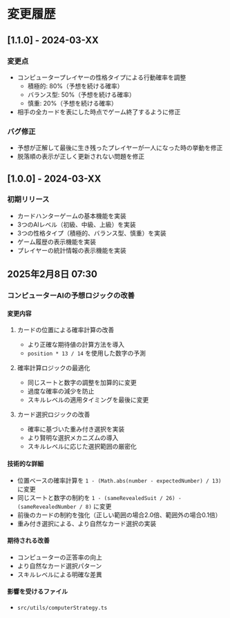 # 変更履歴

## [1.1.0] - 2024-03-XX

### 変更点
- コンピュータープレイヤーの性格タイプによる行動確率を調整
  - 積極的: 80%（予想を続ける確率）
  - バランス型: 50%（予想を続ける確率）
  - 慎重: 20%（予想を続ける確率）
- 相手の全カードを表にした時点でゲーム終了するように修正

### バグ修正
- 予想が正解して最後に生き残ったプレイヤーが一人になった時の挙動を修正
- 脱落順の表示が正しく更新されない問題を修正

## [1.0.0] - 2024-03-XX

### 初期リリース
- カードハンターゲームの基本機能を実装
- 3つのAIレベル（初級、中級、上級）を実装
- 3つの性格タイプ（積極的、バランス型、慎重）を実装
- ゲーム履歴の表示機能を実装
- プレイヤーの統計情報の表示機能を実装

## 2025年2月8日 07:30

### コンピューターAIの予想ロジックの改善

#### 変更内容
1. カードの位置による確率計算の改善
   - より正確な期待値の計算方法を導入
   - `position * 13 / 14` を使用した数字の予測

2. 確率計算ロジックの最適化
   - 同じスートと数字の調整を加算的に変更
   - 過度な確率の減少を防止
   - スキルレベルの適用タイミングを最後に変更

3. カード選択ロジックの改善
   - 確率に基づいた重み付き選択を実装
   - より賢明な選択メカニズムの導入
   - スキルレベルに応じた選択範囲の厳密化

#### 技術的な詳細
- 位置ベースの確率計算を `1 - (Math.abs(number - expectedNumber) / 13)` に変更
- 同じスートと数字の制約を `1 - (sameRevealedSuit / 26) - (sameRevealedNumber / 8)` に変更
- 前後のカードの制約を強化（正しい範囲の場合2.0倍、範囲外の場合0.1倍）
- 重み付き選択による、より自然なカード選択の実装

#### 期待される改善
- コンピューターの正答率の向上
- より自然なカード選択パターン
- スキルレベルによる明確な差異

#### 影響を受けるファイル
- `src/utils/computerStrategy.ts` 
